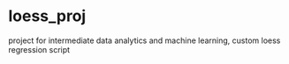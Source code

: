 # loess_proj
project for intermediate data analytics and machine learning, custom loess regression script
